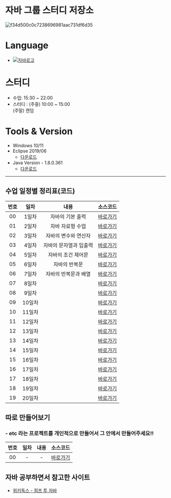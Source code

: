 # 자바 그룹 스터디 저장소

![f34d500c0c7238696981aac731df6d35](https://github.com/Employment-Study/Team_StudyJava/assets/44068819/d67752fc-cbfa-439d-bf60-e3a80c5a22a9)

# Language

- [![자바로고](https://img.shields.io/badge/Java-007396?style=flat-square&logo=Java&logoColor=white)](https://www.oracle.com/kr/java/)

# 스터디

- 수업: 15:30 ~ 22:00
- 스터디 : (주중) 10:00 ~ 15:00
  <br/> (주말) 랜덤

# Tools & Version

- Windows 10/11
- Eclipse 2019/06
  - [다운로드](https://www.eclipse.org/downloads/packages/release/2019-06/r)
- Java Version - 1.8.0.361
  - [다운로드](https://www.oracle.com/java/technologies/javase/8u361-relnotes.html)

---

## 수업 일정별 정리표(코드)

| 번호 |  일차  |          내용          |     소스코드      |
| :--: | :----: | :--------------------: | :---------------: |
|  00  | 1일차  |    자바의 기본 출력    | [바로가기][day01] |
|  01  | 2일차  |    자바 자료형 수업    | [바로가기][day02] |
|  02  | 3일차  |  자바의 변수와 연산자  | [바로가기][day03] |
|  03  | 4일차  | 자바의 문자열과 입출력 | [바로가기][day04] |
|  04  | 5일차  |   자바의 조건 제어문   | [바로가기][day05] |
|  05  | 6일차  |     자바의 반복문      | [바로가기][day06] |
|  06  | 7일차  |  자바의 반복문과 배열   | [바로가기][day07] |
|  07  | 8일차  |                        | [바로가기][day08] |
|  08  | 9일차  |                        | [바로가기][day09] |
|  09  | 10일차 |                        | [바로가기][day10] |
|  10  | 11일차 |                        | [바로가기][day11] |
|  11  | 12일차 |                        | [바로가기][day12] |
|  12  | 13일차 |                        | [바로가기][day13] |
|  13  | 14일차 |                        | [바로가기][day13] |
|  14  | 15일차 |                        | [바로가기][day15] |
|  15  | 16일차 |                        | [바로가기][day16] |
|  16  | 17일차 |                        | [바로가기][day17] |
|  17  | 18일차 |                        | [바로가기][day18] |
|  18  | 19일차 |                        | [바로가기][day19] |
|  19  | 20일차 |                        | [바로가기][day20] |

## 따로 만들어보기

### - etc 라는 프로젝트를 개인적으로 만들어서 그 안에서 만들어주세요!!

| 번호 | 일차 | 내용 |    소스코드     |
| :--: | :--: | :--: | :-------------: |
|  00  |  -   |  -   | [바로가기][etc] |

## 자바 공부하면서 참고한 사이트

- [위키독스 - 점프 투 자바](https://wikidocs.net/book/31)

[day01]: ./day01(강사님)/src/
[day02]: ./day02(강사님)/src/
[day03]: ./day03(강사님)/src/
[day04]: ./day04(강사님)/src/
[day05]: ./day05(강사님)/src/
[day06]: ./day06(강사님)/src/
[day07]: ./day07/src/
[day08]: ./day08/src/
[day09]: ./day09/src/
[day10]: ./day10/src/
[day11]: ./day11/src/
[day12]: ./day12/src/
[day13]: ./day13/src/
[day14]: ./day14/src/
[day15]: ./day15/src/
[day16]: ./day16/src/
[day17]: ./day17/src/
[day18]: ./day18/src/
[day19]: ./day19/src/
[day20]: ./day20/src/
[etc]: ./etc/src/
